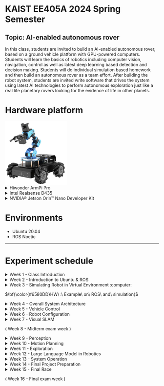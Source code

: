 # KAIST EE405A 2024 Spring Semester
## Topic: AI-enabled autonomous rover

In this class, students are invited to build an AI-enabled autonomous rover, based on a ground vehicle platform with GPU-powered computers. Students will learn the basics of robotics including computer vision, navigation, control as well as latest deep learning based detection and decision making. Students will do individual simulation based homework and then build an autonomous rover as a team effort. After building the robot system, students are invited write software that drives the system using latest AI technologies to perform autonomous exploration just like a real life planetary rovers looking for the evidence of life in other planets. 

# Hardware platform
<img src="./images/robot_image.png" align="center" width="40%">

<details>
  
<summary> Hiwonder ArmPi Pro </summary>

[Link](https://www.hiwonder.com/collections/robotic-car/products/armpi-pro?variant=40308380958807) <br/>
- 4 omni-directional mecanum wheels
- 6DOF arm (5DOF+gripper)
- FPV camera at the end-effector

</details>

<details>
  
<summary> Intel Realsense D435 </summary>

[Link](https://www.intelrealsense.com/depth-camera-d435/) <br/>

</details>

<details>
  
<summary> NVIDIA® Jetson Orin™ Nano Developer Kit </summary>

[Link](https://developer.nvidia.com/embedded/learn/get-started-jetson-orin-nano-devkit) <br/>

</details>

# Environments
- Ubuntu 20.04
- ROS Noetic


***

# Experiment schedule

<details>
<summary> Week 1 - Class Introduction </summary>


</details>

<details>
<summary> Week 2 - Introduction to Ubuntu & ROS </summary>

<!-- [Lecture Note](Week2/Materials/) <br/> -->
- Instructions for installing Ubuntu (Linux-based OS)
- Understanding the Robotics Operating System (ROS)
- Installation & initial setup for ROS
- Basic ROS examples
- Hands-on learn of ROS programming

</details>

<details>
<summary> Week 3 - Simulating Robot in Virtual Environment :computer:<p>$\bf{\color{#6580DD}HW\ :\ Example\ on\ ROS\ and\ simulation}$</p> </summary>

<!-- [Lecture Note](Week 3/Materials/) <br/> -->
- ROS Gazebo
- Robot model and environment
  - URDF: Unified Robot Description Format
  - World
- Spawn your own URDF robot in the World
- Virtual Sensors in Gazebo

</details>

<details>  
<summary> Week 4 - Overall System Architecture </summary>

<!-- [Lecture Note](Week 4/Materials/) <br/> -->
- Autonomous system configuration
- Modules
    - Control
    - Localization
    - Perception
    - Path planning
    - Task planning

</details>

<details>
<summary> Week 5 - Vehicle Control </summary>

<!-- [Lecture Note](Week 5/Materials/) <br/> -->
- Learn how to design the Mecanum Wheels Robot
    - Mechanism of Mecanum Wheels Robot
    - Kinematics of Mecanum Wheels Robot
    - Kinematics of 6-DOF robot arm
    - How to operate Hiwonder ArmPi Pro centering on ROS

</details>

<details>
<summary> Week 6 - Robot Configuration </summary>

<!-- [Lecture Note](Week 6/Materials/) <br/> -->
- Hardware introduction
- Component description
- Before assembling hardware
- Basic soldering tips

</details>

<details>
<summary> Week 7 - Visual SLAM </summary>

<!-- [Lecture Note](Week 7/Materials/) <br/> -->
- TFs in mobile manipulator
  - Robot TFs
  - TFs for perception
  - TFs for localization
- SLAM
  - ORB-SLAM
- Waypoints for global path planning

</details>

  ( Week 8 - Midterm exam week )

<details>
<summary> Week 9 - Perception </summary>

<!-- [Lecture Note](Week 9/Materials/) <br/> -->
- Depth Image and Pointcloud
    - Depth estimation using vision
    - Stereo vision
    - Other methods
    - Object detection
    - Point cloud segmentation
- Image
    - Object detection
    - Image segmentation
    - IPM (Inverse Perspective Mapping)

</details>

<details>        
<summary> Week 10 - Motion Planning </summary>

<!-- [Lecture Note](Week10/Materials/) <br/> -->
- Occupancy grid map
- Cost map generation
- Collision checking
- Motion planning methods
  - Graph-based approaches
  - Sampling-based approaches
- Algorithms
  - A* algorithm
  - Rapidly Exploring Random Tree (RRT)
  
</details>

<details>    
<summary> Week 11 - Exploration </summary>

<!-- [Lecture Note](Week11/Materials/) <br/> -->
- Introduction to Exploration
- Core Papers Review (Exploration)
  - "Topological Exploration using Segmented Map with Keyframe Contribution in Subterranean Environments", "GBPlanner", "FAEL", and etc.
</details>

<details>
<summary> Week 12 - Large Language Model in Robotics </summary>

<!-- [Lecture Note](Week12/Materials/) <br/> -->
- Introduction to LLMs (GPT, BERT, PaLM, and etc.)
  - GPT, BERT, PaLM, and etc.
  - Vision + LLM
  - Robotics + LLM
- Instruction of GPT API
</details>

<details>
<summary> Week 13 - System Operation </summary>

<!-- [Lecture Note](Week13/Materials/) <br/> -->
- Review of overall system architecture
- Hardware settings check
- Review of exploration strategy
  - Localization
  - Perception
  - Large language model

</details>

<details>
<summary> Week 14 - Final Project Preparation </summary>

<!-- [Lecture Note](Week14/Materials/) <br/> -->
- Review of the race rules
- Testings
- QnA

</details>

<details>
<summary> Week 15 - Final Race </summary>

<!-- [Lecture Note](Week15/Materials/) <br/> -->

</details>

  ( Week 16 - Final exam week )
